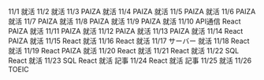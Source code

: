 11/1
就活
11/2
就活
11/3
PAIZA
就活
11/4
PAIZA
就活
11/5
PAIZA
就活
11/6
PAIZA
就活
11/7
PAIZA
就活
11/8
PAIZA
就活
11/9
PAIZA
就活
11/10
API通信
React
PAIZA
就活
11/11
PAIZA
就活
11/12
PAIZA
就活
11/13
PAIZA
就活
11/14
React
PAIZA
就活
11/15
React
就活
11/16
React
就活
11/17
サーバー
就活
11/18
React
就活
11/19
React
PAIZA
就活
11/20
React
就活
11/21
React
就活
11/22
SQL
React
就活
11/23
SQL
React
就活
記事
11/24
React
就活
記事
11/25
就活
11/26
TOEIC

